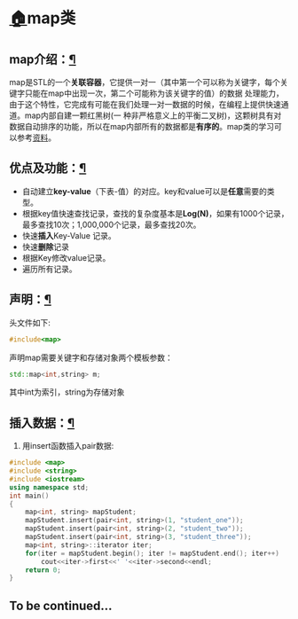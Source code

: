 # [🏠](https://aaadsgfh.github.io/)map类

## map介绍：[¶](https://aaadsgfh.github.io/Blogs/map.html#map介绍)

map是STL的一个**关联容器**，它提供一对一（其中第一个可以称为关键字，每个关键字只能在map中出现一次，第二个可能称为该关键字的值）的数据 处理能力，由于这个特性，它完成有可能在我们处理一对一数据的时候，在编程上提供快速通道。map内部自建一颗红黑树(一 种非严格意义上的平衡二叉树)，这颗树具有对数据自动排序的功能，所以在map内部所有的数据都是**有序的**。map类的学习可以参考[资料](http://www.cnblogs.com/fnlingnzb-learner/p/5833051.html)。

## 优点及功能：[¶](https://aaadsgfh.github.io/Blogs/map.html#优点及功能)

- 自动建立**key-value**（下表-值）的对应。key和value可以是**任意**需要的类型。
- 根据key值快速查找记录，查找的复杂度基本是**Log(N)**，如果有1000个记录，最多查找10次；1,000,000个记录，最多查找20次。
- 快速**插入**Key-Value 记录。
- 快速**删除**记录
- 根据Key修改value记录。
- 遍历所有记录。

## 声明：[¶](https://aaadsgfh.github.io/Blogs/map.html#声明)

头文件如下:
```cpp
#include<map>
```
声明map需要关键字和存储对象两个模板参数：
```cpp
std::map<int,string> m;
```
其中int为索引，string为存储对象

## 插入数据：[¶](https://aaadsgfh.github.io/Blogs/map.html#插入数据)

1. 用insert函数插入pair数据:
```cpp
#include <map>
#include <string>
#include <iostream>
using namespace std;
int main()
{
	map<int, string> mapStudent;
	mapStudent.insert(pair<int, string>(1, "student_one"));
	mapStudent.insert(pair<int, string>(2, "student_two"));
	mapStudent.insert(pair<int, string>(3, "student_three"));
	map<int, string>::iterator iter;
	for(iter = mapStudent.begin(); iter != mapStudent.end(); iter++)
		cout<<iter->first<<' '<<iter->second<<endl;
	return 0;
}
```
## To be continued...
